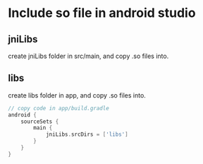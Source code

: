 # Include so file in android studio

## jniLibs

create jniLibs folder in src/main, and copy .so files into.

## libs

create libs folder in app, and copy .so files into.

```groovy
// copy code in app/build.gradle
android {
	sourceSets {
		main {
			jniLibs.srcDirs = ['libs']
		}
	}
}
```